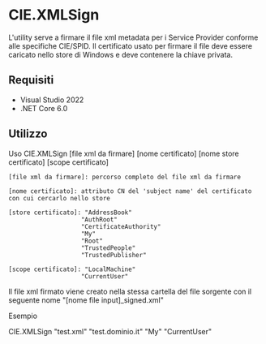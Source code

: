 # CIE.XMLSign
L'utility serve a firmare il file xml metadata per i Service Provider conforme alle specifiche CIE/SPID.
Il certificato usato per firmare il file deve essere caricato nello store di Windows e deve contenere la chiave privata.

## Requisiti
- Visual Studio 2022
- .NET Core 6.0

## Utilizzo
Uso CIE.XMLSign [file xml da firmare] [nome certificato] [nome store certificato] [scope certificato]

    [file xml da firmare]: percorso completo del file xml da firmare
    
    [nome certificato]: attributo CN del 'subject name' del certificato con cui cercarlo nello store
    
    [store certificato]: "AddressBook"
                        "AuthRoot"
                        "CertificateAuthority"
                        "My"
                        "Root"
                        "TrustedPeople"
                        "TrustedPublisher"
                        
    [scope certificato]: "LocalMachine"
                        "CurrentUser"

Il file xml firmato viene creato nella stessa cartella del file sorgente con il seguente nome "[nome file input]_signed.xml"

Esempio

CIE.XMLSign "test.xml" "test.dominio.it" "My" "CurrentUser"

